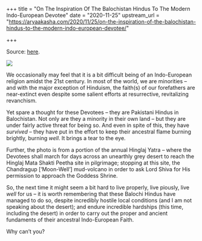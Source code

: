 +++
title = "On The Inspiration Of The Balochistan Hindus To The Modern Indo-European Devotee"
date = "2020-11-25"
upstream_url = "https://aryaakasha.com/2020/11/25/on-the-inspiration-of-the-balochistan-hindus-to-the-modern-indo-european-devotee/"

+++

Source: [here](https://aryaakasha.com/2020/11/25/on-the-inspiration-of-the-balochistan-hindus-to-the-modern-indo-european-devotee/).

![](https://aryaakasha.files.wordpress.com/2020/11/126433085_10164432635255574_6105310139845145037_n.jpg?w=945)

We occasionally may feel that it is a bit difficult being of an Indo-European religion amidst the 21st century. In most of the world, we are minorities – and with the major exception of Hinduism, the faith(s) of our forefathers are near-extinct even despite some salient efforts at resurrective, revitalizing revanchism.

Yet spare a thought for these Devotees – they are Pakistani Hindus in Balochistan. Not only are they a minority in their own land – but they are under fairly active threat for being so. And even in spite of this, they have *survived* – they have put in the effort to keep their ancestral flame burning brightly, burning *well*. It brings a tear to the eye.

Further, the photo is from a portion of the annual Hinglaj Yatra – where the Devotees shall march for days across an unearthly grey desert to reach the Hinglaj Mata Shakti Peetha site in pilgrimage; stopping at this site, the Chandragup \[‘Moon-Well’\] mud-volcano in order to ask Lord Shiva for His permission to approach the Goddess Shrine.

So, the next time it might seem a bit hard to live properly, live piously, live *well* for us – it is worth remembering that these Balochi Hindus have managed to do so, despite incredibly hostile local conditions (and I am not speaking about the desert); and endure incredible hardships (this time, including the desert) in order to carry out the proper and ancient fundaments of their ancestral Indo-European Faith.

Why can’t you?